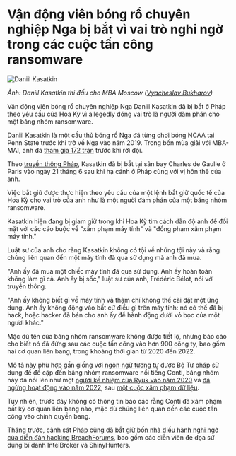 # Vận động viên bóng rổ chuyên nghiệp Nga bị bắt vì vai trò nghi ngờ trong các cuộc tấn công ransomware

![Daniil Kasatkin](https://www.bleepstatic.com/content/hl-images/2025/07/10/Daniil-Kasatkin.jpg)

_Ảnh: Daniil Kasatkin thi đấu cho MBA Moscow ([Vyacheslav Bukharov](https://commons.wikimedia.org/wiki/File:BC%5FMBA%5Fvs%5FBC%5FNizhny%5FNovgorod%5F%282024-03-15%29%5F-%5F81.jpg))_

Vận động viên bóng rổ chuyên nghiệp Nga Daniil Kasatkin đã bị bắt ở Pháp theo yêu cầu của Hoa Kỳ vì allegedly đóng vai trò là người đàm phán cho một băng nhóm ransomware.

Daniil Kasatkin là một cầu thủ bóng rổ Nga đã từng chơi bóng NCAA tại Penn State trước khi trở về Nga vào năm 2019. Trong bốn mùa giải với MBA-MAI, anh đã [tham gia 172 trận](https://www.mbabasket.pro/ru/news/%D0%BC%D1%83%D0%B6%D1%81%D0%BA%D0%B0%D1%8F-%D0%BA%D0%BE%D0%BC%D0%B0%D0%BD%D0%B4%D0%B0/23162) trước khi rời đội.

Theo [truyền thông Pháp](https://www.lemonde.fr/international/article/2025/07/09/piraterie-informatique-un-basketteur-russe-arrete-et-place-en-detention-en-france-a-la-demande-des-etats-unis%5F6620247%5F3210.html), Kasatkin đã bị bắt tại sân bay Charles de Gaulle ở Paris vào ngày 21 tháng 6 sau khi hạ cánh ở Pháp cùng với vị hôn thê của anh.

Việc bắt giữ được thực hiện theo yêu cầu của một lệnh bắt giữ quốc tế của Hoa Kỳ cho vai trò của anh như là một người đàm phán của một băng nhóm ransomware.

Kasatkin hiện đang bị giam giữ trong khi Hoa Kỳ tìm cách dẫn độ anh để đối mặt với các cáo buộc về "xâm phạm máy tính" và "đồng phạm xâm phạm máy tính."

Luật sư của anh cho rằng Kasatkin không có tội về những tội này và rằng chúng liên quan đến một máy tính đã qua sử dụng mà anh đã mua.

"Anh ấy đã mua một chiếc máy tính đã qua sử dụng. Anh ấy hoàn toàn không làm gì cả. Anh ấy bị sốc," luật sư của anh, Frédéric Bélot, nói với truyền thông.

"Anh ấy không biết gì về máy tính và thậm chí không thể cài đặt một ứng dụng. Anh ấy không động vào bất cứ điều gì trên máy tính: nó có thể đã bị hack, hoặc hacker đã bán cho anh ấy để hành động dưới vỏ bọc của một người khác."

Mặc dù tên của băng nhóm ransomware không được tiết lộ, nhưng báo cáo cho biết nó đã đứng sau các cuộc tấn công vào hơn 900 công ty, bao gồm hai cơ quan liên bang, trong khoảng thời gian từ 2020 đến 2022.

Mô tả này phù hợp gần giống với [ngôn ngữ tương tự](https://www.justice.gov/usao-mdtn/conti-ransomware-2) được Bộ Tư pháp sử dụng để đề cập đến băng nhóm ransomware nổi tiếng Conti, băng nhóm này đã nổi lên như một [người kế nhiệm của Ryuk vào năm 2020](https://www.bleepingcomputer.com/news/security/conti-ransomware-shows-signs-of-being-ryuks-successor/) và [đã ngừng hoạt động vào năm 2022](https://www.bleepingcomputer.com/news/security/conti-ransomware-finally-shuts-down-data-leak-negotiation-sites/), sau [một cuộc xâm phạm dữ liệu](https://www.bleepingcomputer.com/news/security/conti-ransomwares-internal-chats-leaked-after-siding-with-russia/).

Tuy nhiên, trước đây không có thông tin báo cáo rằng Conti đã xâm phạm bất kỳ cơ quan liên bang nào, mặc dù chúng liên quan đến các cuộc tấn công vào chính quyền bang.

Tháng trước, cảnh sát Pháp cũng đã [bắt giữ bốn nhà điều hành nghi ngờ của diễn đàn hacking BreachForums](https://www.bleepingcomputer.com/news/security/breachforums-hacking-forum-operators-reportedly-arrested-in-france/), bao gồm các diễn viên đe dọa sử dụng bí danh IntelBroker và ShinyHunters.